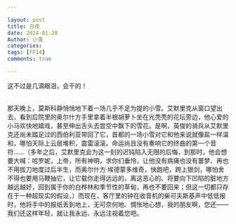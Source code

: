 ```yaml
---

layout: post
title: 白夜
date: 2024-01-20
Author: 小落
categories: 
tags: [FF14]
comments: true

---
```


这不过是几滴眼泪，会干的！
<!-- more -->
<br>
那天晚上，莫斯科静悄悄地下着一场几乎不足为提的小雪。艾默里克从窗口望出去，看到后院里的奥尔什方手里拿着半根胡萝卜坐在光秃秃的花坛旁边，他心爱的小马欢快地嬉戏，甚至伸出舌头去尝空中飘下的雪花。是啊，英俊的骑兵从艾默里克还尚未踏足过的西伯利亚带回了它，首都的一场小雪对它和他来说就像盐一样温和，哪怕天际上云层堆积，震雷滚滚。命运尚且没有奏响它的终曲的第一个音符……（多年之后，艾默里克会为这一刻的迟钝陷入无限的后悔，到那时，他会想要大喊：哈罗妮，上帝，所有神明，求你们垂怜，让他没有病痛也没有噩梦、再也不用拔刀地度过后半生，而奥尔什方·埃德蒙多维奇，快跑吧，跨上银剑，哪怕舍不得也要用马鞭抽它，让它载你走得远远的，离这恶心的、将要向下凹陷的脏地方越远越好，回到属于你的白桦林和季节性的草甸，再也不要回来；但这一切都只存在于一种超现实的假设，）而现在，客厅里的钟在收音机的柴可夫斯基声中低低报时，他将手中的报纸丢到地上，无可奈何地、惆怅地心想，我的朋友啊，您还——我们还这样年轻，就让我永远、永远注视着您吧。
